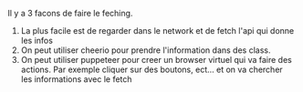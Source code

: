 Il y a 3 facons de faire le feching.

1. La plus facile est de regarder dans le network et de fetch l'api qui donne les infos
2. On peut utiliser cheerio pour prendre l'information dans des class.
3. On peut utiliser puppeteer pour creer un browser virtuel qui va faire des actions. Par exemple cliquer sur des boutons, ect... et on va chercher les informations avec le fetch
